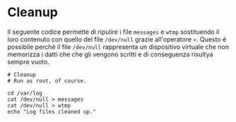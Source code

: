 # Cleanup

Il seguente codice permette di ripulire i file `messages` e `wtmp` sostituendo il loro contenuto con 
quello del file `/dev/null` grazie all'operatore `>`. Questo è possibile perchè il file `/dev/null` 
rappresenta un dispositivo virtuale che non memorizza i datti che che gli vengono scritti e di conseguenza 
risultya sempre vuoto.

```
# Cleanup
# Run as root, of course.
 
cd /var/log
cat /dev/null > messages
cat /dev/null > wtmp
echo "Log files cleaned up."
```
